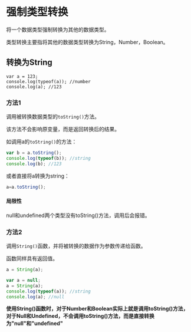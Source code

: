 # 强制类型转换

将一个数据类型强制转换为其他的数据类型。

类型转换主要指将其他的数据类型转换为String，Number，Boolean。

## 转换为String

```JS
var a = 123;
console.log(typeof(a)); //number
console.log(a); //123
```

### 方法1

调用被转换数据类型的`toString()`方法。

该方法不会影响原变量，而是返回转换后的结果。

如调用a的`toString()`的方法：

```js
var b = a.toString();
console.log(typeof(b)); //string
console.log(b); //123
```

或者直接将a转换为string：

```js
a=a.toString();
```

#### 局限性

null和undefined两个类型没有toString()方法，调用后会报错。

### 方法2

调用`String()`函数，并将被转换的数据作为参数传递给函数。

函数同样具有返回值。

```js
a = String(a);
```

```js
var a = null;
a = String(a);
console.log(typeof(a)); //string
console.log(a); //null
```

**使用String()函数时，对于Number和Boolean实际上就是调用toString()方法，对于Null和Undefined，不会调用toString()方法，而是直接转换为"null"和"undefined"**

